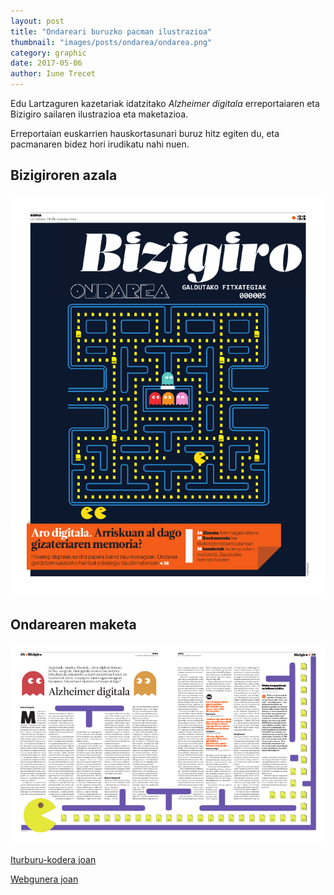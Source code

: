 ```yaml
---
layout: post
title: "Ondareari buruzko pacman ilustrazioa"
thumbnail: "images/posts/ondarea/ondarea.png"
category: graphic
date: 2017-05-06
author: Iune Trecet
---
```


Edu Lartzaguren kazetariak idatzitako _Alzheimer digitala_ erreportaiaren eta
Bizigiro sailaren ilustrazioa eta maketazioa.

Erreportaian euskarrien hauskortasunari buruz hitz egiten du, eta pacmanaren
bidez hori irudikatu nahi nuen.

Bizigiroren azala
-----------------

![Bizigiroren azala](/images/posts/ondarea/ondarea1.png)

Ondarearen maketa
-----------------

![Bizigiroren azala](/images/posts/ondarea/ondarea2.png)

<a class="goProject {{ page.category }}" href="/images/posts/azala.svg">Iturburu-kodera joan</a>

<a class="goProject {{ page.category }}" href="http://www.berria.eus/paperekoa/1835/038/001/2017-05-06/alzheimer_digitala.htm">Webgunera joan</a>
